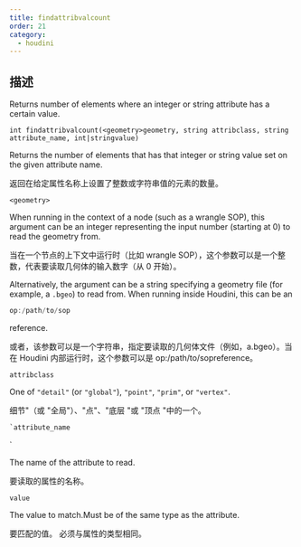 ```yaml
---
title: findattribvalcount
order: 21
category:
  - houdini
---
```

    
## 描述

Returns number of elements where an integer or string attribute has a certain
value.

`int findattribvalcount(<geometry>geometry, string attribclass, string attribute_name, int|stringvalue)`

Returns the number of elements that has that integer or string value set on
the given attribute name.

返回在给定属性名称上设置了整数或字符串值的元素的数量。

`<geometry>`

When running in the context of a node (such as a wrangle SOP), this argument
can be an integer representing the input number (starting at 0) to read the
geometry from.

当在一个节点的上下文中运行时（比如 wrangle SOP），这个参数可以是一个整数，代表要读取几何体的输入数字（从 0 开始）。

Alternatively, the argument can be a string specifying a geometry file (for
example, a `.bgeo`) to read from. When running inside Houdini, this can be an

```c
op:/path/to/sop
```

reference.

或者，该参数可以是一个字符串，指定要读取的几何体文件（例如，a.bgeo）。当在 Houdini 内部运行时，这个参数可以是 op:/path/to/sopreference。

`attribclass`

One of `"detail"` (or `"global"`), `"point"`, `"prim"`, or `"vertex"`.

细节"（或 "全局"）、"点"、"底层 "或 "顶点 "中的一个。

```c
`attribute_name
```

`

The name of the attribute to read.

要读取的属性的名称。

`value`

The value to match.Must be of the same type as the attribute.

要匹配的值。 必须与属性的类型相同。
